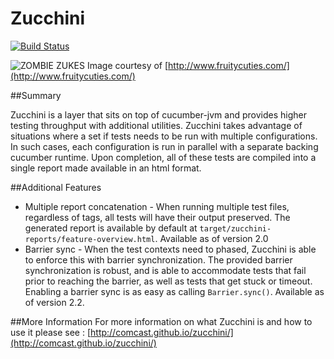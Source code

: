 Zucchini
========
[![Build Status](https://travis-ci.org/Comcast/zucchini.svg)](https://travis-ci.org/Comcast/zucchini)

![ZOMBIE ZUKES](http://www.fruitycuties.com/images/humour/138-cartoon-zucchini-joke.gif)
Image courtesy of [http://www.fruitycuties.com/](http://www.fruitycuties.com/)

##Summary

Zucchini is a layer that sits on top of cucumber-jvm and provides higher testing throughput with additional utilities.  Zucchini takes advantage of situations where a set if tests needs to be run with multiple configurations.  In such cases, each configuration is run in parallel with a separate backing cucumber runtime.  Upon completion, all of these tests are compiled into a single report made available in an html format.

##Additional Features

 - Multiple report concatenation - When running multiple test files, regardless of tags, all tests will have their output preserved. The generated report is available by default at `target/zucchini-reports/feature-overview.html`.  Available as of version 2.0
 - Barrier sync - When the test contexts need to phased, Zucchini is able to enforce this with barrier synchronization.  The provided barrier synchronization is robust, and is able to accommodate tests that fail prior to reaching the barrier, as well as tests that get stuck or timeout.  Enabling a barrier sync is as easy as calling `Barrier.sync()`.  Available as of version 2.2.

##More Information
For more information on what Zucchini is and how to use it please see :  [http://comcast.github.io/zucchini/](http://comcast.github.io/zucchini/)
